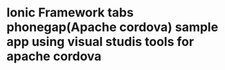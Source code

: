 # Ionic Framework tabs phonegap(Apache cordova) sample app using visual studis tools for apache cordova 
